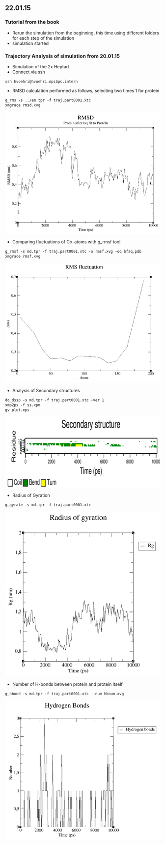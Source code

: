 ## 22.01.15

### Tutorial from the book

* Rerun the simulation from the beginning, this time using different folders for each step of the simulation
* simulation started

### Trajectory Analysis of simulation from 20.01.15

* Simulation of the 2x Heptad
* Connect via ssh

```
ssh hvoehri@hvoehri.mpibpc.intern
```


* RMSD calculation performed as follows, selecting two times 1 for protein

```
g_rms -s ../em.tpr -f traj.part0001.xtc
xmgrace rmsd.xvg
```

![RMSD](https://raw.githubusercontent.com/sagar87/MD/master/220115/rmsd_berendsen.png)

* Comparing fluctuations of Cα-atoms with g_rmsf tool

```
g_rmsf -s md.tpr -f traj.part0001.xtc -o rmsf.xvg -oq bfaq.pdb
xmgrace rmsf.xvg
```

![RMSF of Cα atoms](https://raw.githubusercontent.com/sagar87/MD/master/220115/rmsf_berendsen.png)



* Analysis of Secondary structures

```
do_dssp -s md.tpr -f traj.part0001.xtc -ver 1
xmp2ps -f ss.xpm
gv plot.eps
```

![Secondary Structures](https://raw.githubusercontent.com/sagar87/MD/master/220115/secondary_structure.png)

* Radius of Gyration

```
g_gyrate -s md.tpr -f traj.part0001.xtc 
```

![Radius of gyration](https://raw.githubusercontent.com/sagar87/MD/master/220115/gyrate_berendsen.png)

* Number of H-bonds between protein and protein itself

```
g_hbond -s md.tpr -f traj.part0001.xtc  -num hbnum.xvg
```

![Number of H-bond formed by the protein itself](https://raw.githubusercontent.com/sagar87/MD/master/220115/hbond_protein_protein_berendsen.png)

